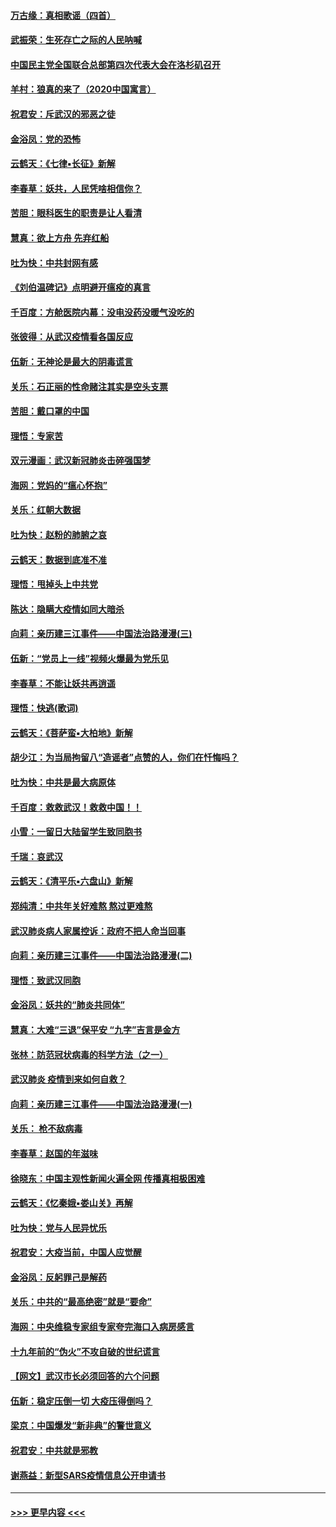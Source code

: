 #### [万古缘：真相歌谣（四首）](../pages/nsc993/n11856263.md?t=02100644) 
#### [武振荣：生死存亡之际的人民呐喊](../pages/nsc993/n11856256.md?t=02100644) 
#### [中国民主党全国联合总部第四次代表大会在洛杉矶召开](../pages/nsc993/n11856344.md?t=02100644) 
#### [羊村：狼真的来了（2020中国寓言）](../pages/nsc993/n11856229.md?t=02100644) 
#### [祝君安：斥武汉的邪恶之徒](../pages/nsc993/n11855861.md?t=02100644) 
#### [金浴凤：党的恐怖](../pages/nsc993/n11855849.md?t=02100644) 
#### [云鹤天：《七律▪长征》新解](../pages/nsc993/n11855479.md?t=02100644) 
#### [李春草：妖共，人民凭啥相信你？](../pages/nsc993/n11855196.md?t=02100644) 
#### [苦胆：眼科医生的职责是让人看清](../pages/nsc993/n11853840.md?t=02100644) 
#### [慧真：欲上方舟 先弃红船](../pages/nsc993/n11853483.md?t=02100644) 
#### [吐为快：中共封网有感](../pages/nsc993/n11852575.md?t=02100644) 
#### [《刘伯温碑记》点明避开瘟疫的真言](../pages/nsc993/n11852128.md?t=02100644) 
#### [千百度：方舱医院内幕：没电没药没暖气没吃的](../pages/nsc993/n11850211.md?t=02100644) 
#### [张彼得：从武汉疫情看各国反应](../pages/nsc993/n11850102.md?t=02100644) 
#### [伍新：无神论是最大的阴毒谎言](../pages/nsc993/n11846129.md?t=02100644) 
#### [关乐：石正丽的性命赌注其实是空头支票](../pages/nsc993/n11846109.md?t=02100644) 
#### [苦胆：戴口罩的中国](../pages/nsc993/n11845576.md?t=02100644) 
#### [理悟：专家苦](../pages/nsc993/n11845564.md?t=02100644) 
#### [双元漫画：武汉新冠肺炎击碎强国梦](../pages/nsc993/n11843320.md?t=02100644) 
#### [海网：党妈的“瘟心怀抱”](../pages/nsc993/n11840740.md?t=02100644) 
#### [关乐：红朝大数据](../pages/nsc993/n11840675.md?t=02100644) 
#### [吐为快：赵粉的肺腑之哀](../pages/nsc993/n11840618.md?t=02100644) 
#### [云鹤天：数据到底准不准](../pages/nsc993/n11840325.md?t=02100644) 
#### [理悟：甩掉头上中共党](../pages/nsc993/n11838826.md?t=02100644) 
#### [陈达：隐瞒大疫情如同大暗杀](../pages/nsc993/n11838771.md?t=02100644) 
#### [向莉：亲历建三江事件——中国法治路漫漫(三)](../pages/nsc993/n11831825.md?t=02100644) 
#### [伍新：“党员上一线”视频火爆最为党乐见](../pages/nsc993/n11838200.md?t=02100644) 
#### [李春草：不能让妖共再逍遥](../pages/nsc993/n11838102.md?t=02100644) 
#### [理悟：快逃(歌词)](../pages/nsc993/n11838083.md?t=02100644) 
#### [云鹤天：《菩萨蛮▪大柏地》新解](../pages/nsc993/n11838059.md?t=02100644) 
#### [胡少江：为当局拘留八“造谣者”点赞的人，你们在忏悔吗？](../pages/nsc993/n11836801.md?t=02100644) 
#### [吐为快：中共是最大病原体](../pages/nsc993/n11836748.md?t=02100644) 
#### [千百度：救救武汉！救救中国！！](../pages/nsc993/n11836145.md?t=02100644) 
#### [小雪：一留日大陆留学生致同胞书](../pages/nsc993/n11834624.md?t=02100644) 
#### [千瑞：哀武汉](../pages/nsc993/n11833647.md?t=02100644) 
#### [云鹤天：《清平乐▪六盘山》新解](../pages/nsc993/n11833611.md?t=02100644) 
#### [郑纯清：中共年关好难熬 熬过更难熬](../pages/nsc993/n11833489.md?t=02100644) 
#### [武汉肺炎病人家属控诉：政府不把人命当回事](../pages/nsc993/n11833205.md?t=02100644) 
#### [向莉：亲历建三江事件——中国法治路漫漫(二)](../pages/nsc993/n11829102.md?t=02100644) 
#### [理悟：致武汉同胞](../pages/nsc993/n11831522.md?t=02100644) 
#### [金浴凤：妖共的“肺炎共同体”](../pages/nsc993/n11829448.md?t=02100644) 
#### [慧真：大难“三退”保平安 “九字”吉言是金方](../pages/nsc993/n11829501.md?t=02100644) 
#### [张林：防范冠状病毒的科学方法（之一）](../pages/nsc993/n11828618.md?t=02100644) 
#### [武汉肺炎 疫情到来如何自救？](../pages/nsc993/n11827632.md?t=02100644) 
#### [向莉：亲历建三江事件——中国法治路漫漫(一)](../pages/nsc993/n11827190.md?t=02100644) 
#### [关乐： 枪不敌病毒](../pages/nsc993/n11826746.md?t=02100644) 
#### [李春草：赵国的年滋味](../pages/nsc993/n11826321.md?t=02100644) 
#### [徐晓东：中国主观性新闻火遍全网 传播真相极困难](../pages/nsc993/n11826508.md?t=02100644) 
#### [云鹤天：《忆秦娥▪娄山关》再解](../pages/nsc993/n11824682.md?t=02100644) 
#### [吐为快：党与人民异忧乐](../pages/nsc993/n11824660.md?t=02100644) 
#### [祝君安：大疫当前，中国人应觉醒](../pages/nsc993/n11821946.md?t=02100644) 
#### [金浴凤：反躬罪己是解药](../pages/nsc993/n11820280.md?t=02100644) 
#### [关乐：中共的“最高绝密”就是“要命”](../pages/nsc993/n11816946.md?t=02100644) 
#### [海网：中央维稳专家组专家夸完海口入病房感言](../pages/nsc993/n11815138.md?t=02100644) 
#### [十九年前的“伪火”不攻自破的世纪谎言](../pages/nsc993/n11813238.md?t=02100644) 
#### [【网文】武汉市长必须回答的六个问题](../pages/nsc993/n11813848.md?t=02100644) 
#### [伍新：稳定压倒一切 大疫压得倒吗？](../pages/nsc993/n11812634.md?t=02100644) 
#### [梁京：中国爆发“新非典”的警世意义](../pages/nsc993/n11812554.md?t=02100644) 
#### [祝君安：中共就是邪教](../pages/nsc993/n11812431.md?t=02100644) 
#### [谢燕益：新型SARS疫情信息公开申请书](../pages/nsc993/n11808840.md?t=02100644) 

----
#### [ >>> 更早内容 <<< ](../indexes/nsc993-earlier.md)
